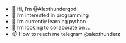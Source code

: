 - 👋 Hi, I’m @Alexthundergod
- 👀 I’m interested in programming 
- 🌱 I’m currently learning python
- 💞️ I’m looking to collaborate on ...
- 📫 How to reach me telegram @alexthunderz

<!---
Alexthundergod/Alexthundergod is a ✨ special ✨ repository because its `README.md` (this file) appears on your GitHub profile.
You can click the Preview link to take a look at your changes.
--->
